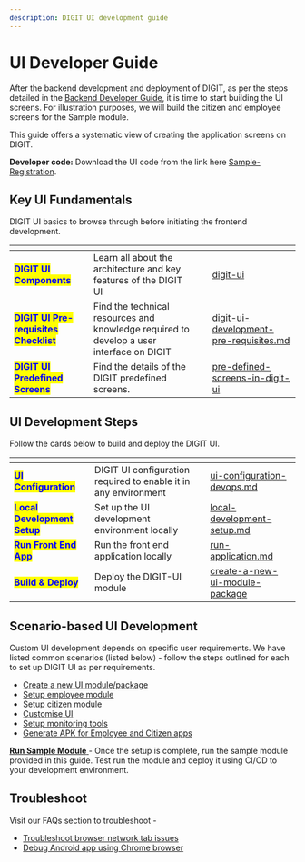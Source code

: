 ```yaml
---
description: DIGIT UI development guide
---
```


# UI Developer Guide

After the backend development and deployment of DIGIT, as per the steps detailed in the [Backend Developer Guide](../backend-developer-guide/), it is time to start building the UI screens. For illustration purposes, we will build the citizen and employee screens for the Sample module.&#x20;

This guide offers a systematic view of creating the application screens on DIGIT.

**Developer code:** Download the UI code from the link here [Sample-Registration](https://github.com/egovernments/DIGIT-Frontend/tree/sample).

## **Key UI Fundamentals**&#x20;

DIGIT UI basics to browse through before initiating the frontend development.

<table data-card-size="large" data-view="cards"><thead><tr><th></th><th></th><th></th><th data-hidden data-card-target data-type="content-ref"></th></tr></thead><tbody><tr><td><mark style="color:blue;"><strong>DIGIT UI Components</strong></mark></td><td>Learn all about the architecture and key features of the DIGIT UI</td><td></td><td><a href="digit-ui/">digit-ui</a></td></tr><tr><td><mark style="color:blue;"><strong>DIGIT UI Pre-requisites Checklist</strong></mark></td><td>Find the technical resources and knowledge required to develop a user interface on DIGIT</td><td></td><td><a href="digit-ui-development-pre-requisites.md">digit-ui-development-pre-requisites.md</a></td></tr><tr><td><mark style="color:blue;"><strong>DIGIT UI Predefined Screens</strong></mark></td><td>Find the details of the DIGIT predefined screens.</td><td></td><td><a href="../../../guides/developer-guide/ui-developer-guide/pre-defined-screens-in-digit-ui/">pre-defined-screens-in-digit-ui</a></td></tr></tbody></table>

## **UI Development Steps**

Follow the cards below to build and deploy the DIGIT UI.

<table data-card-size="large" data-view="cards"><thead><tr><th></th><th></th><th></th><th data-hidden data-card-target data-type="content-ref"></th></tr></thead><tbody><tr><td><mark style="color:blue;"><strong>UI Configuration</strong></mark></td><td>DIGIT UI configuration required to enable it in any environment</td><td></td><td><a href="ui-configuration-devops.md">ui-configuration-devops.md</a></td></tr><tr><td><mark style="color:blue;"><strong>Local Development Setup</strong></mark></td><td>Set up the UI development environment locally</td><td></td><td><a href="local-development-setup.md">local-development-setup.md</a></td></tr><tr><td><mark style="color:blue;"><strong>Run Front End App</strong></mark> </td><td>Run the front end application locally</td><td></td><td><a href="run-application.md">run-application.md</a></td></tr><tr><td><mark style="color:blue;"><strong>Build &#x26; Deploy</strong></mark></td><td>Deploy the DIGIT-UI module</td><td></td><td><a href="create-a-new-ui-module-package/">create-a-new-ui-module-package</a></td></tr></tbody></table>

## Scenario-based UI Development

Custom UI development depends on specific user requirements. We have listed common scenarios (listed below) - follow the steps outlined for each to set up DIGIT UI as per requirements.

* [Create a new UI module/package](create-a-new-ui-module-package/)
* [Setup employee module](employee-module-setup/)
* [Setup citizen module](citizen-module-setup/)
* [Customise UI](customisation/)
* [Setup monitoring tools ](setup-monitoring-tools.md)
* [Generate APK for Employee and Citizen apps](android-web-view-and-how-to-generate-apk.md)

[**Run Sample Module** ](https://github.com/egovernments/DIGIT-OSS/tree/master/municipal-services/birth-death-services)- Once the setup is complete, run the sample module provided in this guide. Test run the module and deploy it using CI/CD to your development environment.

## Troubleshoot

Visit our FAQs section to troubleshoot -

* [Troubleshoot browser network tab issues](faqs/troubleshoot-using-browser-network-tab.md)
* [Debug Android app using Chrome browser](faqs/debug-android-app-using-chrome-browser.md)

